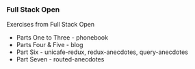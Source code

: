 ### Full Stack Open 

Exercises from Full Stack Open

- Parts One to Three - phonebook
- Parts Four & Five - blog
- Part Six - unicafe-redux, redux-anecdotes, query-anecdotes
- Part Seven - routed-anecdotes

